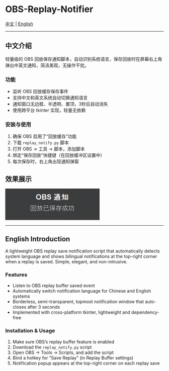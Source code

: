 # OBS-Replay-Notifier

[中文](#中文介绍) | [English](#english-introduction)

---

## 中文介绍

轻量级的 OBS 回放保存通知脚本，自动识别系统语言，保存回放时在屏幕右上角弹出中英文通知，简洁美观，无操作干扰。

### 功能

- 监听 OBS 回放缓存保存事件  
- 支持中文和英文系统自动切换通知语言  
- 通知窗口无边框、半透明、置顶，3秒后自动消失  
- 使用跨平台 tkinter 实现，轻量无依赖  

### 安装与使用

1. 确保 OBS 启用了“回放缓存”功能  
2. 下载 `replay_notify.py` 脚本  
3. 打开 OBS → 工具 → 脚本，添加脚本  
4. 绑定“保存回放”快捷键（在回放缓冲区设置中）  
5. 每次保存时，右上角出现通知弹窗
## 效果展示

![通知效果示意图](replay_notify.png)

---

## English Introduction

A lightweight OBS replay save notification script that automatically detects system language and shows bilingual notifications at the top-right corner when a replay is saved. Simple, elegant, and non-intrusive.

### Features

- Listen to OBS replay buffer saved event  
- Automatically switch notification language for Chinese and English systems  
- Borderless, semi-transparent, topmost notification window that auto-closes after 3 seconds  
- Implemented with cross-platform tkinter, lightweight and dependency-free  

### Installation & Usage

1. Make sure OBS’s replay buffer feature is enabled  
2. Download the `replay_notify.py` script  
3. Open OBS → Tools → Scripts, and add the script  
4. Bind a hotkey for “Save Replay” (in Replay Buffer settings)  
5. Notification popup appears at the top-right corner on each replay save  
